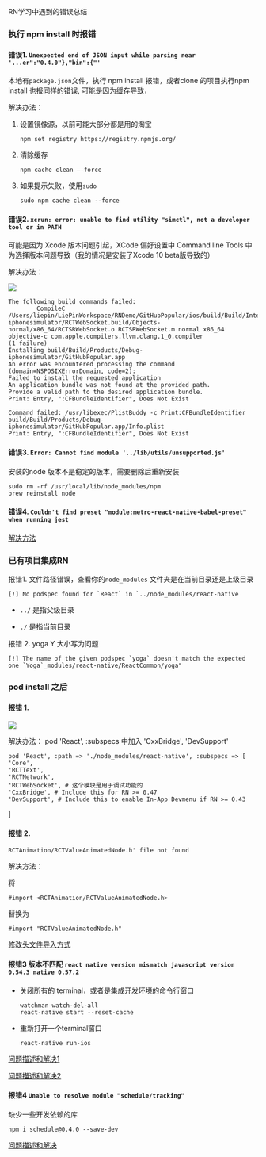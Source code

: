 RN学习中遇到的错误总结

### 执行 npm install 时报错

#### 错误1. `Unexpected end of JSON input while parsing near '...er":"0.4.0"},"bin":{"'`

本地有`package.json`文件，执行 npm install 报错，或者clone 的项目执行npm install 也报同样的错误, 可能是因为缓存导致，

解决办法：

1. 设置镜像源，以前可能大部分都是用的淘宝

	```
	npm set registry https://registry.npmjs.org/
	```

2. 清除缓存

	```
	npm cache clean –-force
	```

3. 如果提示失败，使用`sudo`
	
	```
	sudo npm cache clean --force
	```
	
	
	
#### 错误2. `xcrun: error: unable to find utility "simctl", not a developer tool or in PATH`

可能是因为 Xcode 版本问题引起，XCode 偏好设置中 Command line Tools 中为选择版本问题导致（我的情况是安装了Xcode 10 beta版导致的）

解决办法：

![](https://ws3.sinaimg.cn/large/006tNbRwly1fut616x7ivj31840uc77y.jpg)


```
The following build commands failed:
        CompileC /Users/liepin/LiePinWorkspace/RNDemo/GitHubPopular/ios/build/Build/Intermediates.noindex/RCTWebSocket.build/Debug-iphonesimulator/RCTWebSocket.build/Objects-normal/x86_64/RCTSRWebSocket.o RCTSRWebSocket.m normal x86_64 objective-c com.apple.compilers.llvm.clang.1_0.compiler
(1 failure)
Installing build/Build/Products/Debug-iphonesimulator/GitHubPopular.app
An error was encountered processing the command (domain=NSPOSIXErrorDomain, code=2):
Failed to install the requested application
An application bundle was not found at the provided path.
Provide a valid path to the desired application bundle.
Print: Entry, ":CFBundleIdentifier", Does Not Exist

Command failed: /usr/libexec/PlistBuddy -c Print:CFBundleIdentifier build/Build/Products/Debug-iphonesimulator/GitHubPopular.app/Info.plist
Print: Entry, ":CFBundleIdentifier", Does Not Exist

```

#### 错误3. `Error: Cannot find module '../lib/utils/unsupported.js'`

安装的node 版本不是稳定的版本，需要删除后重新安装

```
sudo rm -rf /usr/local/lib/node_modules/npm
brew reinstall node
```

#### 错误4. `Couldn't find preset "module:metro-react-native-babel-preset" when running jest`

[解决方法](https://github.com/facebook/metro/issues/242)


### 已有项目集成RN


报错1. 文件路径错误，查看你的`node_modules` 文件夹是在当前目录还是上级目录

	[!] No podspec found for `React` in `../node_modules/react-native

- `../` 是指父级目录
	
- `./` 是指当前目录
	
	
报错 2. yoga Y 大小写为问题

	[!] The name of the given podspec `yoga` doesn't match the expected one `Yoga`_modules/react-native/ReactCommon/yoga"


### pod install 之后

#### 报错 1. 

![](https://ws2.sinaimg.cn/large/006tNbRwly1fuwfgkx6z1j31kw10nu0x.jpg)

解决办法： pod 'React', :subspecs 中加入 'CxxBridge', 'DevSupport'
	
	pod 'React', :path => './node_modules/react-native', :subspecs => [
    'Core',
    'RCTText',
    'RCTNetwork',
    'RCTWebSocket', # 这个模块是用于调试功能的
    'CxxBridge', # Include this for RN >= 0.47
    'DevSupport', # Include this to enable In-App Devmenu if RN >= 0.43
]


#### 报错 2. 

`RCTAnimation/RCTValueAnimatedNode.h' file not found`

解决方法：

将

```
#import <RCTAnimation/RCTValueAnimatedNode.h>
```
替换为

```
#import "RCTValueAnimatedNode.h"

```

[修改头文件导入方式](https://github.com/facebook/react-native/issues/13198)


#### 报错3 版本不匹配 `react native version mismatch javascript version 0.54.3 native 0.57.2` 

- 关闭所有的 terminal，或者是集成开发环境的命令行窗口

	```
	watchman watch-del-all
	react-native start --reset-cache
	```
- 重新打开一个terminal窗口

	```
	react-native run-ios
	```

 [问题描述和解决1](https://blog.csdn.net/awy1988/article/details/80336913)
 
 [问题描述和解决2](https://stackoverflow.com/questions/47763824/react-native-version-mismatch)

#### 报错4 `Unable to resolve module "schedule/tracking"`

缺少一些开发依赖的库
	
	npm i schedule@0.4.0 --save-dev
	
	
[问题描述和解决](https://github.com/facebook/react-native/issues/21150)
 